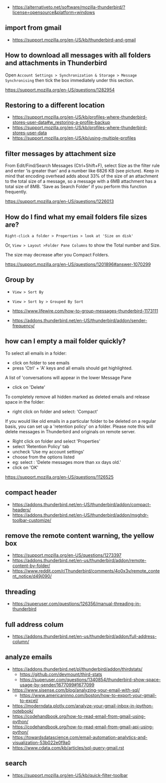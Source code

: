 - https://alternativeto.net/software/mozilla-thunderbird/?license=opensource&platform=windows

## import from gmail

- https://support.mozilla.org/en-US/kb/thunderbird-and-gmail

## How to download all messages with all folders and attachments in Thunderbird

Open `Account Settings > Synchronization & Storage > Message Synchronising` then tick the box immediately under this section.

https://support.mozilla.org/en-US/questions/1282954

## Restoring to a different location

- https://support.mozilla.org/en-US/kb/profiles-where-thunderbird-stores-user-data#w_restoring-a-profile-backup
- https://support.mozilla.org/en-US/kb/profiles-where-thunderbird-stores-user-data
- https://support.mozilla.org/en-US/kb/using-multiple-profiles

## filter messages by attachment size

From Edit/Find/Search Messages (Ctrl+Shift+F), select Size as the filter rule and enter 'is greater than' and a number like 6826 KB (see picture). Keep in mind that encoding overhead adds about 33% of the size of an attachment to the total size of a message, so a message with a 6MB attachment has a total size of 8MB. 'Save as Search Folder' if you perform this function frequently.

https://support.mozilla.org/en-US/questions/1226013

## How do I find what my email folders file sizes are?

`Right-click a folder > Properties > look at 'Size on disk'`

Or, `View > Layout >Folder Pane Columns` to show the Total number and Size.

The size may decrease after you Compact Folders.

https://support.mozilla.org/en-US/questions/1201896#answer-1070299

## Group by

- `View > Sort By`
- `View > Sort by > Grouped By Sort`

- https://www.lifewire.com/how-to-group-messages-thunderbird-1173111
- https://addons.thunderbird.net/en-US/thunderbird/addon/sender-frequency/

## how can I empty a mail folder quickly?

To select all emails in a folder:

- click on folder to see emails
- press 'Ctrl' + 'A' keys and all emails should get highlighted.

A list of 'conversations will appear in the lower Message Pane

- click on 'Delete'

To completely remove all hidden marked as deleted emails and release space in the folder:

- right click on folder and select: 'Compact'

If you would like old emails in a particular folder to be deleted on a regular basis, you can set up a 'retention policy' on a folder.
Please note this will delete messages in Thunderbird and originals on remote server.

- Right click on folder and select 'Properties'
- select 'Retention Policy' tab
- uncheck 'Use my account settings'
- choose from the options listed
- eg: select : 'Delete messages more than xx days old.'
- click on 'OK'

https://support.mozilla.org/en-US/questions/1126525

## compact header

- https://addons.thunderbird.net/en-US/thunderbird/addon/compact-headers/
- https://addons.thunderbird.net/en-US/thunderbird/addon/msghdr-toolbar-customize/

## remove the remote content warning, the yellow box

- https://support.mozilla.org/en-US/questions/1273397
- https://addons.thunderbird.net/en-us/thunderbird/addon/remote-content-by-folder/
- https://www.reddit.com/r/Thunderbird/comments/4o0x3v/remote_content_notice/d49j090/

## threading

- https://superuser.com/questions/126356/manual-threading-in-thunderbird

## full address colum

- https://addons.thunderbird.net/en-us/thunderbird/addon/full-address-column/

## analyze emails

- https://addons.thunderbird.net/pl/thunderbird/addon/thirdstats/
  - https://github.com/devmount/third-stats
  - https://superuser.com/questions/1340854/thunderbird-show-space-usage-by-sender/1677099#1677099
- https://www.sisense.com/blog/analyzing-your-email-with-sql/
  - https://www.americaninno.com/boston/how-to-export-your-gmail-to-excel/
- https://moderndata.plotly.com/analyze-your-gmail-inbox-in-ipython-notebook/
- https://codehandbook.org/how-to-read-email-from-gmail-using-python/
- https://codehandbook.org/how-to-read-email-from-gmail-api-using-python/
- https://towardsdatascience.com/email-automation-analytics-and-visualization-53b022e0f9a0
- https://www.cdata.com/kb/articles/sql-query-gmail.rst

## search

- https://support.mozilla.org/en-US/kb/quick-filter-toolbar
